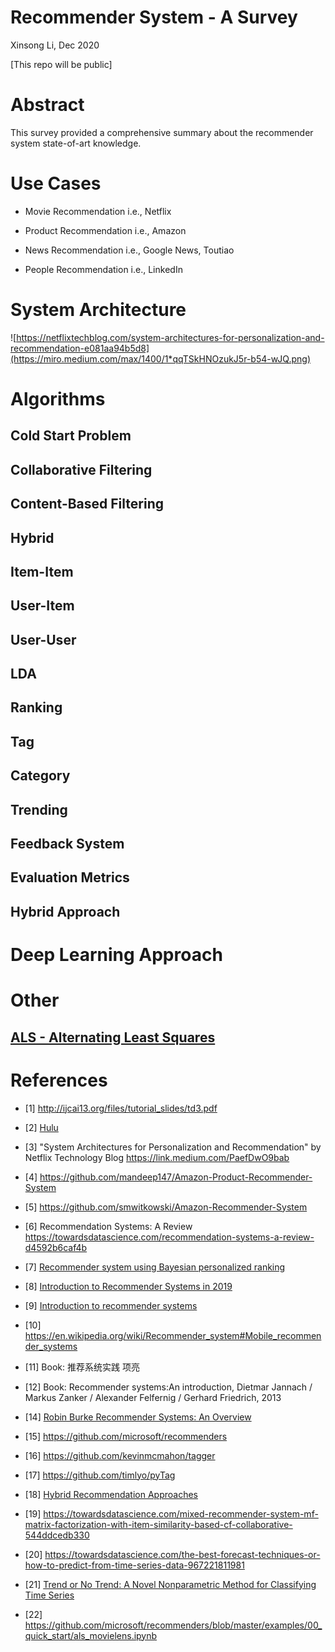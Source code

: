 # Recommender System - A Survey
Xinsong Li, Dec 2020

[This repo will be public]

# Abstract

This survey provided a comprehensive summary about the recommender system state-of-art knowledge.

# Use Cases

- Movie Recommendation
i.e., Netflix

- Product Recommendation
i.e., Amazon

- News Recommendation
i.e., Google News, Toutiao

- People Recommendation
i.e., LinkedIn

# System Architecture

![https://netflixtechblog.com/system-architectures-for-personalization-and-recommendation-e081aa94b5d8](https://miro.medium.com/max/1400/1*qqTSkHNOzukJ5r-b54-wJQ.png)

# Algorithms

## Cold Start Problem

## Collaborative Filtering

## Content-Based Filtering	

## Hybrid

## Item-Item

## User-Item

## User-User

## LDA

## Ranking

## Tag 

## Category

## Trending

## Feedback System

## Evaluation Metrics


## Hybrid Approach 

# Deep Learning Approach

# Other

## [ALS - Alternating Least Squares](https://github.com/microsoft/recommenders/blob/master/examples/00_quick_start/als_movielens.ipynb)



# References

- [1] http://ijcai13.org/files/tutorial_slides/td3.pdf

- [2] [Hulu](https://web.archive.org/web/20170406065247/http://tech.hulu.com/blog/2011/09/19/recommendation-system.html)

- [3] "System Architectures for Personalization and Recommendation" by Netflix Technology Blog https://link.medium.com/PaefDwO9bab

- [4] https://github.com/mandeep147/Amazon-Product-Recommender-System

- [5] https://github.com/smwitkowski/Amazon-Recommender-System

- [6] Recommendation Systems: A Review https://towardsdatascience.com/recommendation-systems-a-review-d4592b6caf4b

- [7] [Recommender system using Bayesian personalized ranking](https://towardsdatascience.com/recommender-system-using-bayesian-personalized-ranking-d30e98bba0b9)

- [8] [Introduction to Recommender Systems in 2019](https://tryolabs.com/blog/introduction-to-recommender-systems/)

- [9] [Introduction to recommender systems](https://towardsdatascience.com/introduction-to-recommender-systems-6c66cf15ada)

- [10] https://en.wikipedia.org/wiki/Recommender_system#Mobile_recommender_systems

- [11] Book: 推荐系统实践 项亮

- [12] Book: Recommender systems:An introduction, Dietmar Jannach / Markus Zanker / Alexander Felfernig / Gerhard Friedrich, 2013

- [14] [Robin Burke Recommender Systems: An Overview](https://www.researchgate.net/publication/220604600_Recommender_Systems_An_Overview)

- [15] https://github.com/microsoft/recommenders

- [16] https://github.com/kevinmcmahon/tagger

- [17] https://github.com/timlyo/pyTag

- [18] [Hybrid Recommendation Approaches](https://www.math.uci.edu/icamp/courses/math77b/lecture_12w/pdfs/Chapter%2005%20-%20Hybrid%20recommendation%20approaches.pdf)

- [19] https://towardsdatascience.com/mixed-recommender-system-mf-matrix-factorization-with-item-similarity-based-cf-collaborative-544ddcedb330

- [20] https://towardsdatascience.com/the-best-forecast-techniques-or-how-to-predict-from-time-series-data-967221811981

- [21] [Trend or No Trend: A Novel Nonparametric Method for Classifying Time Series](https://dspace.mit.edu/handle/1721.1/85399)

- [22] https://github.com/microsoft/recommenders/blob/master/examples/00_quick_start/als_movielens.ipynb
